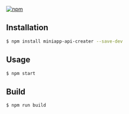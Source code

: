 [![npm](https://img.shields.io/npm/v/miniapp-api-creater.svg)](https://www.npmjs.com/package/universal-miniapp-api-creater)


## Installation

```bash
$ npm install miniapp-api-creater --save-dev
```

## Usage

```bash
$ npm start
```

## Build

```bash
$ npm run build
```
